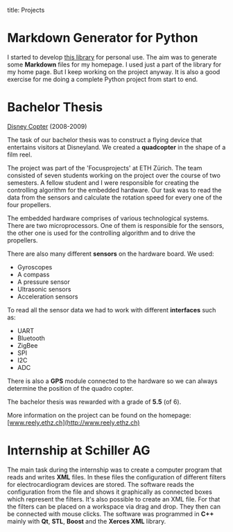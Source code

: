 title: Projects

# Markdown Generator for Python
I started to develop [this library](https://github.com/LukasWoodtli/MarkdownGen) for personal use. The aim was to generate some **Markdown** files for my homepage. I used just a part of the library for my home page.
But I keep working on the project anyway. It is also a good exercise for me doing a complete Python project from start to end.

<!-- # FeatureTogglesPlusPlus
[This](https://github.com/LukasWoodtli/FeatureTogglesPlusPlus) is a small personal project to provide lightweight feature toggles in C++. It should have no dependencies (maybe some to STL) and be highly configurable. With writing this library I want to improve my C++ knowledge. Mainly Templates and other **Modern C++** topics.

I haven't been working on the project for a while. It's still in it's beginning and not meant for use yet.
-->

# Bachelor Thesis	
[Disney Copter](http://www.reely.ethz.ch/) (2008-2009)

The task of our bachelor thesis was to construct a flying device that entertains visitors at Disneyland. We created a **quadcopter** in the shape of a film reel.

The project was part of the 'Focusprojects' at ETH Zürich. The team consisted of seven students working on the project over the course of two semesters. A fellow student and I were responsible for creating the controlling algorithm for the embedded hardware. Our task was to read the data from the sensors and calculate the rotation speed for every one of the four propellers.

The embedded hardware comprises of various technological systems. There are two microprocessors. One of them is responsible for the sensors, the other one is used for the controlling algorithm and to drive the propellers. 

There are also many different **sensors** on the hardware board. We used:

- Gyroscopes
- A compass
- A pressure sensor
- Ultrasonic sensors
- Acceleration sensors

To read all the sensor data we had to work with different **interfaces** such as:

- UART
- Bluetooth
- ZigBee
- SPI 
- I2C
- ADC

There is also a **GPS** module connected to the hardware so we can always determine the position of the quadro copter.

The bachelor thesis was rewarded with a grade of **5.5** (of 6).

More information on the project can be found on the homepage: [www.reely.ethz.ch](http://www.reely.ethz.ch)

# Internship at Schiller AG	
The main task during the internship was to create a computer program that reads and writes **XML** files. In these files the configuration of different filters for electrocardiogram devices are stored. The software reads the configuration from the file and shows it graphically as connected boxes which represent the filters. It's also possible to create an XML file. For that the filters can be placed on a workspace via drag and drop. They then can be connected with mouse clicks. The software was programmed in **C++** mainly with **Qt**, **STL**, **Boost** and the **Xerces XML** library.
